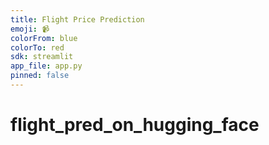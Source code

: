 ```yaml
---
title: Flight Price Prediction
emoji: 📹
colorFrom: blue
colorTo: red
sdk: streamlit
app_file: app.py
pinned: false
---
```


# flight_pred_on_hugging_face
